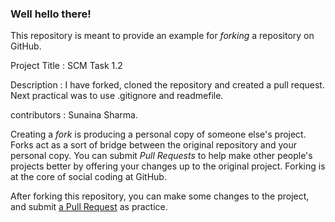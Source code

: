 ### Well hello there!

This repository is meant to provide an example for *forking* a repository on GitHub.

Project Title : SCM Task 1.2
 
Description : I have forked, cloned the repository and created a pull request.
Next practical was to use .gitignore and readmefile. 

contributors : Sunaina Sharma. 

Creating a *fork* is producing a personal copy of someone else's project. Forks act as a sort of bridge between the original repository and your personal copy. You can submit *Pull 
Requests* to help make other people's projects better by offering your changes up to the 
original project. Forking is at the core of social coding at GitHub.

After forking this repository, you can make some changes to the project, and submit [a Pull Request](https://github.com/octocat/Spoon-Knife/pulls) as practice.


